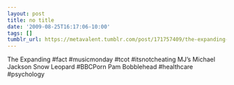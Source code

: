 ```yaml
---
layout: post
title: no title
date: '2009-08-25T16:17:06-10:00'
tags: []
tumblr_url: https://metavalent.tumblr.com/post/171757409/the-expanding-fact-musicmonday-tcot
---
```

The Expanding #fact #musicmonday #tcot #itsnotcheating MJ’s Michael Jackson Snow Leopard #BBCPorn Pam Bobblehead #healthcare #psychology

